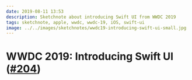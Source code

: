 ```yaml
---
date: 2019-08-11 13:53
description: Sketchnote about introducing Swift UI from WWDC 2019
tags: sketchnote, apple, wwdc, wwdc-19, iOS, swift-ui
image: ../../images/sketchnotes/wwdc19-introducing-swift-ui-small.jpg
---
```


# WWDC 2019: Introducing Swift UI ([#204](developer.apple.com/wwdc19/204))
